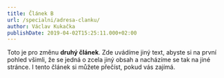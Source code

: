 ```yaml
---
title: Článek B 
url: /specialni/adresa-clanku/
author: Václav Kukačka
publishDate: 2019-04-02T15:25:11.000+02:00
---
```


Toto je pro změnu **druhý článek**. Zde uvádíme jiný text, abyste si na první pohled všimli, že se jedná o zcela jiný obsah a nacházíme se tak na jiné stránce. I tento článek si můžete přečíst, pokud vás zajímá.